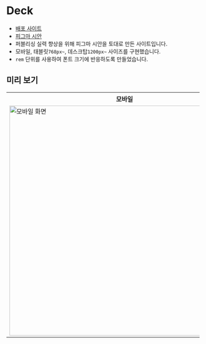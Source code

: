 # Deck

- [배포 사이트](https://dingcohand.github.io/Deck/)
- [피그마 시안](https://www.figma.com/file/WxGeFwwQ3iZaTM9b1r1Y1q/Deck?type=design&t=1FkaJ1aw63JNW51Q-6)
- 퍼블리싱 실력 향상을 위해 피그마 시안을 토대로 만든 사이트입니다.
- 모바일, 태블릿`768px~`, 데스크탑`1200px~` 사이즈를 구현했습니다.
- `rem` 단위를 사용하여 폰트 크기에 반응하도록 만들었습니다.

## 미리 보기

<table>
      <tbody>
        <tr>
          <th>모바일</th>
          <th>태블릿</th>
          <th>데스크탑</th>
        </tr>
        <tr>
          <td valign="top">
            <img
              width="600px"
              src="https://github.com/dingcohand/Deck/assets/144103700/47e5b3b5-c5e0-4538-a483-e26f1551da47"
              alt="모바일 화면"
            />
          </td>
          <td valign="top">
            <img
              width="600px"
              src="https://github.com/dingcohand/Deck/assets/144103700/7d58b0b1-3d15-4ef3-bdc7-8c4487867e8a"
              alt="태블릿 화면"
            />
          </td>
          <td valign="top">
            <img
              width="600px"
              src="https://github.com/dingcohand/Deck/assets/144103700/756a632b-1978-4fa3-bfd0-dfe1cad78db8"
              alt="데스크탑 화면"
            />
          </td>
        </tr>
      </tbody>
    </table>
